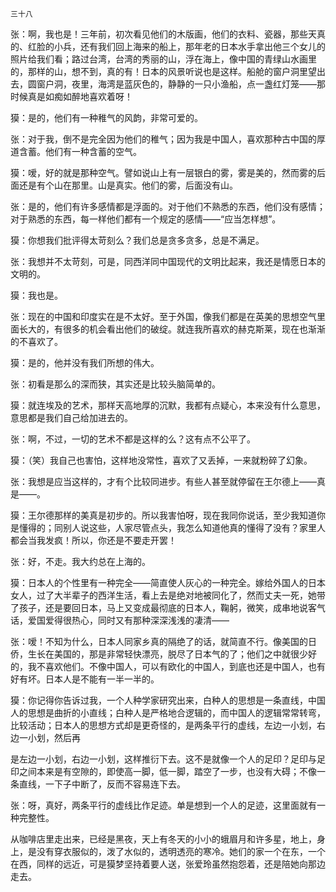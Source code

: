     三十八 

   张：啊，我也是！三年前，初次看见他们的木版画，他们的衣料、瓷器，那些天真的、红脸的小兵，还有我们回上海来的船上，那年老的日本水手拿出他三个女儿的照片给我们看；路过台湾，台湾的秀丽的山，浮在海上，像中国的青绿山水画里的，那样的山，想不到，真的有！日本的风景听说也是这样。船舱的窗户洞里望出去，圆窗户洞，夜里，海湾是蓝灰色的，静静的一只小渔船，点一盏红灯笼——那时候真是如痴如醉地喜欢着呀！

   獏：是的，他们有一种稚气的风韵，非常可爱的。

   张：对于我，倒不是完全因为他们的稚气；因为我是中国人，喜欢那种古中国的厚道含蓄。他们有一种含蓄的空气。

   獏：嗳，好的就是那种空气。譬如说山上有一层银白的雾，雾是美的，然而雾的后面还是有个山在那里。山是真实。他们的雾，后面没有山。

   张：是的，他们有许多感情都是浮面的。对于他们不熟悉的东西，他们没有感情；对于熟悉的东西，每一样他们都有一个规定的感情——“应当怎样想”。

   獏：你想我们批评得太苛刻么？我们总是贪多贪多，总是不满足。

   张：我想并不太苛刻，可是，同西洋同中国现代的文明比起来，我还是情愿日本的文明的。

   獏：我也是。

   张：现在的中国和印度实在是不太好。至于外国，像我们都是在英美的思想空气里面长大的，有很多的机会看出他们的破绽。就连我所喜欢的赫克斯莱，现在也渐渐的不喜欢了。

   獏：是的，他并没有我们所想的伟大。

   张：初看是那么的深而狭，其实还是比较头脑简单的。

   獏：就连埃及的艺术，那样天高地厚的沉默，我都有点疑心，本来没有什么意思，意思都是我们自己给加进去的。

   张：啊，不过，一切的艺术不都是这样的么？这有点不公平了。

   獏：（笑）我自己也害怕，这样地没常性，喜欢了又丢掉，一来就粉碎了幻象。

   张：我想是应当这样的，才有个比较同进步。有些人甚至就停留在王尔德上——真是——。

   獏：王尔德那样的美真是初步的。所以我害怕呀，现在我同你说话，至少我知道你是懂得的；同别人说这些，人家尽管点头，我怎么知道他真的懂得了没有？家里人都会当我发疯！所以，你还是不要走开罢！

   张：好，不走。我大约总在上海的。

   獏：日本人的个性里有一种完全——简直使人灰心的一种完全。嫁给外国人的日本女人，过了大半辈子的西洋生活，看上去是绝对地被同化了，然而丈夫一死，她带了孩子，还是要回日本，马上又变成最彻底的日本人，鞠躬，微笑，成串地说客气话，爱国爱得很热心，同时又有那种深深浅浅的凄清——

   张：嗳！不知为什么，日本人同家乡真的隔绝了的话，就简直不行。像美国的日侨，生长在美国的，那是非常轻快漂亮，脱尽了日本气的了；他们之中就很少好的，我不喜欢他们。不像中国人，可以有欧化的中国人，到底也还是中国人，也有好有坏。日本人是不能有一半一半的。

   獏：你记得你告诉过我，一个人种学家研究出来，白种人的思想是一条直线，中国人的思想是曲折的小直线；白种人是严格地合逻辑的，而中国人的逻辑常常转弯，比较活动；日本人的思想方式却是更奇怪的，是两条平行的虚线，左边一小划，右边一小划，然后再

   是左边一小划，右边一小划，这样推衍下去。这不是就像一个人的足印？足印与足印之间本来是有空隙的，即使高一脚，低一脚，踏空了一步，也没有大碍；不像一条直线，一下子中断了，反而不容易连下去。

   张：呀，真好，两条平行的虚线比作足迹。单是想到一个人的足迹，这里面就有一种完整性。

   从咖啡店里走出来，已经是黑夜，天上有冬天的小小的蛾眉月和许多星，地上，身上，是没有穿衣服似的，泼了水似的，透明透亮的寒冷。她们的家一个在东，一个在西，同样的远近，可是獏梦坚持着要人送，张爱玲虽然抱怨着，还是陪她向那边走去。

